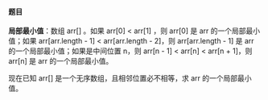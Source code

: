 #### 题目

**局部最小值**：数组 arr[] 。如果 arr[0] < arr[1] ，则 arr[0] 是 arr 的一个局部最小值；如果 arr[arr.length - 1] < arr[arr.length - 2]，则 arr[arr.length - 1] 是 arr 的一个局部最小值；如果是中间位置 n，则 arr[n - 1] < arr[n] < arr[n + 1]，则 arr[n] 是 arr 的一个局部最小值。

 

现在已知 arr[] 是一个无序数组，且相邻位置必不相等，求 arr 的一个局部最小值。